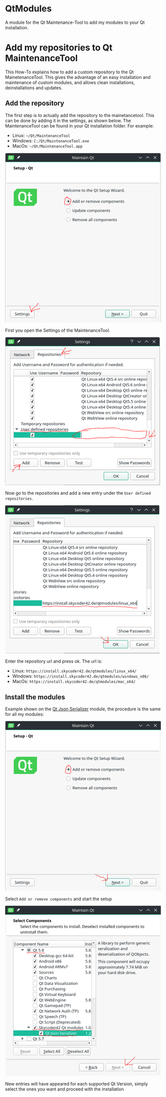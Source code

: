 # QtModules
A module for the Qt Maintenance-Tool to add my modules to your Qt installation.

# Add my repositories to Qt MaintenanceTool
This How-To explains how to add a custom repository to the Qt MainetenanceTool. This gives the advantage of an easy installation and maintenance of custom modules, and allows clean installations, deinstallations and updates.

## Add the repository
The first step is to actually add the repository to the mainetancetool. This can be done by adding it in the settings, as shown below. The MaintenanceTool can be found in your Qt installation folder. For example:
- Linux: `~/Qt/MaintenanceTool`
- Windows: `C:/Qt/MaintenanceTool.exe`
- MacOs: `~/Qt/MaintenanceTool.app`

![](./images/add_repo_01.png "Open the Settings")

First you open the Settings of the MaintenanceTool.

![](./images/add_repo_02.png "Go to repositories")

Now go to the repositories and add a new entry under the `User defined repositories`.

![](./images/add_repo_03.png "Add the repository")

Enter the repository url and press ok. The url is:
- Linux: `https://install.skycoder42.de/qtmodules/linux_x64/`
- Windows: `https://install.skycoder42.de/qtmodules/windows_x86/`
- MacOs: `https://install.skycoder42.de/qtmodules/mac_x64/`

## Install the modules
Example shown on the [Qt Json Serializer](https://github.com/Skycoder42/QJsonSerializer) module, the procedure is the same for all my modules:

![](./images/add_repo_04.png "Add new components")

Select `Add or remove components` and start the setup

![](./images/add_repo_05.png "Go to repositories")

New entries will have appeared for each supported Qt Version, simply select the ones you want and proceed with the installation

